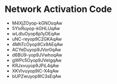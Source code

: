 # Network Activation Code
* M4XjZOyop-kGNOsqAw
* 5YlxRuyop-kGHLUqAw
* wLdluOyop8p1yDEqAw
* uNC-reyop9C2GKAqAw
* 4MhTcOyop9Cx9AEqAw
* ACYeDuyop9JVor0qAw
* d6BU9-yop9JVwhoqAw
* gWPc5Oyop9JVeIgqAw
* KRJxvuyop9JPiL4qAw
* XKVIvuyop9IC-X4qAw
* bUPZwuyop9IC3sEqAw